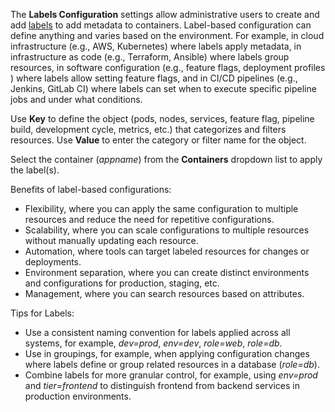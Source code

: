 &NewLine;

The **Labels Configuration** settings allow administrative users to create and add [labels](https://docs.docker.com/reference/compose-file/services/#labels) to add metadata to containers.
Label-based configuration can define anything and varies based on the environment.
For example, in cloud infrastructure (e.g., AWS, Kubernetes) where labels apply metadata, in infrastructure as code (e.g., Terraform, Ansible) where labels group resources, in software configuration (e.g., feature flags, deployment profiles ) where labels allow setting feature flags, and in CI/CD pipelines (e.g., Jenkins, GitLab CI) where labels can set when to execute specific pipeline jobs and under what conditions.

Use **Key** to define the object (pods, nodes, services, feature flag, pipeline build, development cycle, metrics, etc.) that categorizes and filters resources.
Use **Value** to enter the category or filter name for the object.

Select the container (*appname*) from the **Containers** dropdown list to apply the label(s).

Benefits of label-based configurations:
* Flexibility, where you can apply the same configuration to multiple resources and reduce the need for repetitive configurations.
* Scalability, where you can scale configurations to multiple resources without manually updating each resource.
* Automation, where tools can target labeled resources for changes or deployments.
* Environment separation, where you can create distinct environments and configurations for production, staging, etc.
* Management, where you can search resources based on attributes.

Tips for Labels:
* Use a consistent naming convention for labels applied across all systems, for example, *dev=prod*, *env=dev*, *role=web*, *role=db*.
* Use in groupings, for example, when applying configuration changes where labels define or group related resources in a database (*role=db*).
* Combine labels for more granular control, for example, using *env=prod* and *tier=frontend* to distinguish frontend from backend services in production environments.
